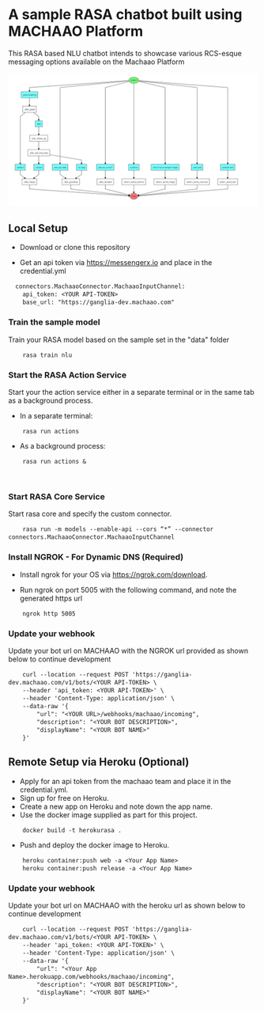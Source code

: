 # A sample RASA chatbot built using MACHAAO Platform
This RASA based NLU chatbot intends to showcase various RCS-esque messaging options available on the Machaao Platform

![image](images/sample_rasa_machaao_bot.jpeg)

## Local Setup ##
* Download or clone this repository
           
* Get an api token via https://messengerx.io and place in the credential.yml
```
  connectors.MachaaoConnector.MachaaoInputChannel:
    api_token: <YOUR API-TOKEN>
    base_url: "https://ganglia-dev.machaao.com"
```

### Train the sample model ###
Train your RASA model based on the sample set in the "data" folder
```
	rasa train nlu 
```
### Start the RASA Action Service ###
Start your the action service either in a separate terminal or in the same tab as a background process.<br>

* In a separate terminal:
```
	rasa run actions
```

* As a background process:
```
	rasa run actions &
```
<br>

### Start RASA Core Service ###
Start rasa core and specify the custom connector.<br>
```
	rasa run -m models --enable-api --cors “*” --connector connectors.MachaaoConnector.MachaaoInputChannel
```

### Install NGROK - For Dynamic DNS (Required) ###
* Install ngrok for your OS via https://ngrok.com/download.

* Run ngrok on port 5005 with the following command, and note the generated https url

```
	ngrok http 5005
```

### Update your webhook ###
Update your bot url on MACHAAO with the NGROK url provided as shown below to continue development
```
	curl --location --request POST 'https://ganglia-dev.machaao.com/v1/bots/<YOUR API-TOKEN> \
	--header 'api_token: <YOUR API-TOKEN>' \
	--header 'Content-Type: application/json' \
	--data-raw '{
		"url": "<YOUR URL>/webhooks/machaao/incoming",
		"description": "<YOUR BOT DESCRIPTION>",
		"displayName": "<YOUR BOT NAME>"
	}'
```

## Remote Setup via Heroku (Optional) ##

* Apply for an api token from the machaao team and place it in the credential.yml.
* Sign up for free on Heroku.
* Create a new app on Heroku and note down the app name.
* Use the docker image supplied as part for this project.

```
	docker build -t herokurasa .
```

* Push and deploy the docker image to Heroku.
```
	heroku container:push web -a <Your App Name>
	heroku container:push release -a <Your App Name>
```

### Update your webhook ###
Update your bot url on MACHAAO with the heroku url as shown below to continue development
```
	curl --location --request POST 'https://ganglia-dev.machaao.com/v1/bots/<YOUR API-TOKEN> \
	--header 'api_token: <YOUR API-TOKEN>' \
	--header 'Content-Type: application/json' \
	--data-raw '{
		"url": "<Your App Name>.herokuapp.com/webhooks/machaao/incoming",
		"description": "<YOUR BOT DESCRIPTION>",
		"displayName": "<YOUR BOT NAME>"
	}'
```
